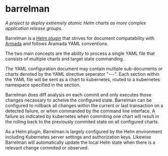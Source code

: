 # barrelman
*A project to deploy extremely atomic Helm charts as more complex application release groups.*

Barrelman is a [Helm plugin](https://github.com/helm/helm/blob/master/docs/plugins.md) that strives for document compatability with [Armada](https://github.com/att-comdev/armada) and follows Aramada YAML conventions.

The two main concepts are the ability to process a single YAML file that consists of multiple charts and target state commanding.

The YAML configuration document may contain multiple sub-documents or charts denoted by the YAML directive seperator "---". Each section within the YAML file will be sent as a chart to kubernetes, routed to a kubernetes namespace specified in the section.

Barrelman does diff analysis on each commit and only executes those changes necassary to acheive the configured state. Barrelman can be configured to rollback all changes within the current or last transaction on a detected failure, or when commanded by the command line interface. A failure as indicated by kubernetes when commiting one chart will result in the rolling back to the previously commited state on all configured charts.

As a Helm plugin, Barrelman is largely configured by the Helm environment including Kubernetes server settings and authorization keys. Likewise Barrelman will automatically update the local Helm state when there is a relevant change commited or observed.